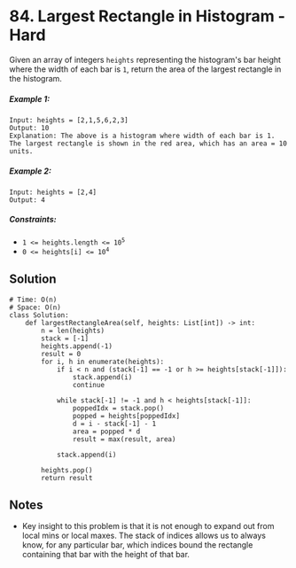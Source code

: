 # 84. Largest Rectangle in Histogram - Hard

Given an array of integers `heights` representing the histogram's bar height where the width of each bar is `1`, return the area of the largest rectangle in the histogram.

##### Example 1:

```
Input: heights = [2,1,5,6,2,3]
Output: 10
Explanation: The above is a histogram where width of each bar is 1.
The largest rectangle is shown in the red area, which has an area = 10 units.
```

##### Example 2:

```
Input: heights = [2,4]
Output: 4
```

##### Constraints:

- <code>1 <= heights.length <= 10<sup>5</sup></code>
- <code>0 <= heights[i] <= 10<sup>4</sup></code>

## Solution

```
# Time: O(n)
# Space: O(n)
class Solution:
    def largestRectangleArea(self, heights: List[int]) -> int:
        n = len(heights)
        stack = [-1]
        heights.append(-1)
        result = 0
        for i, h in enumerate(heights):
            if i < n and (stack[-1] == -1 or h >= heights[stack[-1]]):
                stack.append(i)
                continue
            
            while stack[-1] != -1 and h < heights[stack[-1]]:
                poppedIdx = stack.pop()
                popped = heights[poppedIdx]
                d = i - stack[-1] - 1
                area = popped * d
                result = max(result, area)
            
            stack.append(i)
                
        heights.pop()
        return result
```

## Notes
- Key insight to this problem is that it is not enough to expand out from local mins or local maxes. The stack of indices allows us to always know, for any particular bar, which indices bound the rectangle containing that bar with the height of that bar.